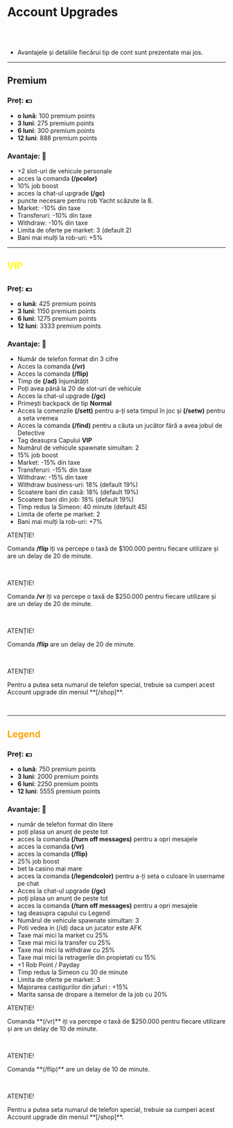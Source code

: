 # Account Upgrades
<br><br>
- Avantajele și detaliile fiecărui tip de cont sunt prezentate mai jos.
<hr>

## Premium 
### Preț: 💵
- **o lună**: 100 premium points
- **3 luni**: 275 premium points
- **6 luni**: 300 premium points
- **12 luni**: 888 premium points

### Avantaje: 💝
- +2 slot-uri de vehicule personale
- acces la comanda **(/pcolor)**
- 10% job boost
- acces la chat-ul upgrade **(/gc)**
- puncte necesare pentru rob Yacht scăzute la 8.
- Market: -10% din taxe
- Transferuri: -10% din taxe
- Withdraw: -10% din taxe
- Limita de oferte pe market: 3 (default 2)
- Bani mai mulți la rob-uri: +5%

<hr>

<h2 style="color: yellow;"> VIP <h2>

### Preț: 💵
- **o lună**: 425 premium points
- **3 luni**: 1150 premium points
- **6 luni**: 1275 premium points
- **12 luni**: 3333 premium points

### Avantaje: 💝
- Număr de telefon format din 3 cifre
- Acces la comanda **(/vr)** 
- Acces la comanda **(/flip)** 
- Timp de **(/ad)** înjumătățit
- Poți avea până la 20 de slot-uri de vehicule
- Acces la chat-ul upgrade **(/gc)**
- Primești backpack de tip **Normal**
- Acces la comenzile **(/sett)** pentru a-ți seta timpul în joc și **(/setw)** pentru a seta vremea
- Acces la comanda **(/find)** pentru a căuta un jucător fără a avea jobul de Detective
- Tag deasupra Capului **VIP**
- Numărul de vehicule spawnate simultan: 2
- 15% job boost
- Market: -15% din taxe
- Transferuri: -15% din taxe
- Withdraw: -15% din taxe
- Withdraw business-uri: 18% (default 19%)
- Scoatere bani din casă: 18% (default 19%)
- Scoatere bani din job: 18% (default 19%)
- Timp redus la Simeon: 40 minute (default 45)
- Limita de oferte pe market: 2
- Bani mai mulți la rob-uri: +7%

<div class="danger-container">
    <p class="title">ATENȚIE!</p>
    <p class="description">Comanda <b>/flip</b> iți va percepe o taxă de $100.000 pentru fiecare utilizare și are un delay de 20 de minute.</p>
</div><br>

<div class="danger-container">
    <p class="title">ATENȚIE!</p>
    <p class="description">Comanda <b>/vr</b> iți va percepe o taxă de $250.000 pentru fiecare utilizare și are un delay de 20 de minute.</p>
</div><br>

<div class="danger-container">
    <p class="title">ATENȚIE!</p>
    <p class="description">Comanda <b>/flip</b> are un delay de 20 de minute.</p>
</div><br>

<div class="danger-container">
    <p class="title">ATENȚIE!</p>
    <p class="description">Pentru a putea seta numarul de telefon special, trebuie sa cumperi acest Account upgrade din meniul **[/shop]**.</p>
</div><br>

<hr>

<h2 style="color: orange;"> Legend </h2>

### Preț: 💵
- **o lună**: 750 premium points
- **3 luni**: 2000 premium points
- **6 luni**: 2250 premium points
- **12 luni**: 5555 premium points

### Avantaje: 💝
- număr de telefon format din litere
- poți plasa un anunț de peste tot
- acces la comanda **(/turn off messages)** pentru a opri mesajele
- acces la comanda **(/vr)**
- acces la comanda **(/flip)**
- 25% job boost
- bet la casino mai mare
- acces la comanda **(/legendcolor)** pentru a-ți seta o culoare în username pe chat
- Acces la chat-ul upgrade **(/gc)**
- poți plasa un anunț de peste tot
- acces la comanda **(/turn off messages)** pentru a opri mesajele
- tag deasupra capului cu Legend
- Numărul de vehicule spawnate simultan: 3
- Poti vedea in (/id) daca un jucator este AFK
- Taxe mai mici la market cu 25%
- Taxe mai mici la transfer cu 25%
- Taxe mai mici la withdraw cu 25%
- Taxe mai mici la retragerile din propietati cu 15%
- +1 Rob Point / Payday
- Timp redus la Simeon cu 30 de minute
- Limita de oferte pe market: 3
- Majorarea castigurilor din jafuri : +15%
- Marita sansa de dropare a itemelor de la job cu 20%

<div class="danger-container">
    <p class="title">ATENȚIE!</p>
    <p class="description">Comanda **(/vr)** iți va percepe o taxă de $250.000 pentru fiecare utilizare și are un delay de 10 de minute.</p>
</div><br>

<div class="danger-container">
    <p class="title">ATENȚIE!</p>
    <p class="description">Comanda **(/flip)** are un delay de 10 de minute.</p>
</div><br>

<div class="danger-container">
    <p class="title">ATENȚIE!</p>
    <p class="description">Pentru a putea seta numarul de telefon special, trebuie sa cumperi acest Account upgrade din meniul **[/shop]**.</p>
</div><br>
